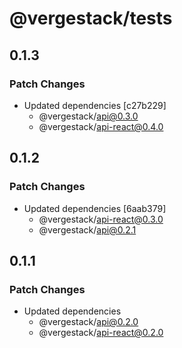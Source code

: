 # @vergestack/tests

## 0.1.3

### Patch Changes

- Updated dependencies [c27b229]
  - @vergestack/api@0.3.0
  - @vergestack/api-react@0.4.0

## 0.1.2

### Patch Changes

- Updated dependencies [6aab379]
  - @vergestack/api-react@0.3.0
  - @vergestack/api@0.2.1

## 0.1.1

### Patch Changes

- Updated dependencies
  - @vergestack/api@0.2.0
  - @vergestack/api-react@0.2.0
